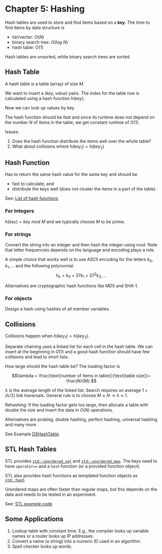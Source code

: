 # Chapter 5: Hashing

Hash tables are used to store and find items based on a __key__.
The time to find items by data structure is

* list/vector: $O(N)$
* binary search tree: $O(log\ N)$
* hash table: $O(1)$

Hash tables are unsorted, while binary search trees are sorted.

## Hash Table

A hash table is a table (array) of size $M$. 

We want to insert a $(key, value)$ pairs. The index for the table row is calculated using a hash function $h(key)$. 

Now we can look up values by key.

The hash function should be fast and since its runtime does not depend on the number $N$ of items in the table, we get constant runtime of $O(1).$ 

Issues:

1. Does the hash function distribute the items well over the whole table?
2. What about collisions where $h(key_1) = h(key_2)$

## Hash Function

Has to return the same hash value for the same key and should be
* fast to calculate, and
* distribute the keys well (does not cluster the items in a part of the table).

See: [List of hash functions](https://en.wikipedia.org/wiki/List_of_hash_functions)

### For Integers
$h(key) = key\ mod\ M$ and we typically choose $M$ to be prime.

### For strings

Convert the string into an integer and then hash the integer using $mod$. Note that letter frequencies depends on the language 
and encoding plays a role.

A simple choice that works well is to use ASCII encoding for the letters $k_0, k_1, ...$ and the following polynomial:
$$h_k = k_0 + 37 k_1 + 37^2 k_2, ...$$  

Alternatives are cryptographic hash functions like MD5 and SHA-1.

### For objects

Design a hash using hashes of all member variables.


## Collisions

Collisions happen when $h(key_1) = h(key_2)$.

Separate chaining uses a linked list for each cell in the hash table. 
We can insert at the beginning in $O(1)$ and a good hash function should 
have few collisions and lead to short lists.

How large should the hash table be? The loading factor is

$$\lambda = \frac{\text{number of items in table}}{\text{table size}}= \frac{N}{M}.$$

$\lambda$ is the average length of the linked list. Search requires on average 
 $1 + (\lambda / 2)$ link traversals. General rule is to choose $M \approx N \rightarrow \lambda \approx 1$.

Rehashing: If the loading factor gets too large, then allocate a table with double the size and
  insert the data in $O(N)$ operations. 

Alternatives are probing, double hashing, perfect hashing, universal hashing and many more.

See Example [DSHashTable](DSHashTable).

## STL Hash Tables

STL provides [`std::unordered_set`](https://cplusplus.com/reference/unordered_set/unordered_set/) and [`std::unordered_map`](https://cplusplus.com/reference/unordered_map/unordered_map/). The keys need to have `operator==` and a `hash` function (or a provided function object).

STL also provides hash functions as templated function objects as [`std::hash`](https://cplusplus.com/reference/functional/hash/)

Unordered maps are often faster then regular maps, but this depends on the data and needs to be
tested in an experiment.

See: [STL example code](STL)

## Some Applications

1. Lookup table with constant time. E.g., the compiler looks up variable names or a router looks up IP addresses.
2. Convert a name (a string) into a numeric ID used in an algorithm.
3. Spell checker looks up words.
